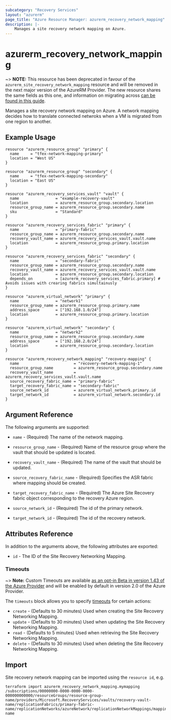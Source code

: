 ```yaml
---
subcategory: "Recovery Services"
layout: "azurerm"
page_title: "Azure Resource Manager: azurerm_recovery_network_mapping"
description: |-
    Manages a site recovery network mapping on Azure.
---
```


# azurerm_recovery_network_mapping

~> **NOTE:** This resource has been deprecated in favour of the `azurerm_site_recovery_network_mapping` resource and will be removed in the next major version of the AzureRM Provider. The new resource shares the same fields as this one, and information on migrating across [can be found in this guide](../guides/migrating-between-renamed-resources.html).

Manages a site recovery network mapping on Azure. A network mapping decides how to translate connected netwroks when a VM is migrated from one region to another.

## Example Usage

```hcl
resource "azurerm_resource_group" "primary" {
  name     = "tfex-network-mapping-primary"
  location = "West US"
}

resource "azurerm_resource_group" "secondary" {
  name     = "tfex-network-mapping-secondary"
  location = "East US"
}

resource "azurerm_recovery_services_vault" "vault" {
  name                = "example-recovery-vault"
  location            = azurerm_resource_group.secondary.location
  resource_group_name = azurerm_resource_group.secondary.name
  sku                 = "Standard"
}

resource "azurerm_recovery_services_fabric" "primary" {
  name                = "primary-fabric"
  resource_group_name = azurerm_resource_group.secondary.name
  recovery_vault_name = azurerm_recovery_services_vault.vault.name
  location            = azurerm_resource_group.primary.location
}

resource "azurerm_recovery_services_fabric" "secondary" {
  name                = "secondary-fabric"
  resource_group_name = azurerm_resource_group.secondary.name
  recovery_vault_name = azurerm_recovery_services_vault.vault.name
  location            = azurerm_resource_group.secondary.location
  depends_on          = [azurerm_recovery_services_fabric.primary] # Avoids issues with crearing fabrics simultainusly
}

resource "azurerm_virtual_network" "primary" {
  name                = "network1"
  resource_group_name = azurerm_resource_group.primary.name
  address_space       = ["192.168.1.0/24"]
  location            = azurerm_resource_group.primary.location
}

resource "azurerm_virtual_network" "secondary" {
  name                = "network2"
  resource_group_name = azurerm_resource_group.secondary.name
  address_space       = ["192.168.2.0/24"]
  location            = azurerm_resource_group.secondary.location
}

resource "azurerm_recovery_network_mapping" "recovery-mapping" {
  name                        = "recovery-network-mapping-1"
  resource_group_name         = azurerm_resource_group.secondary.name
  recovery_vault_name         = azurerm_recovery_services_vault.vault.name
  source_recovery_fabric_name = "primary-fabric"
  target_recovery_fabric_name = "secondary-fabric"
  source_network_id           = azurerm_virtual_network.primary.id
  target_network_id           = azurerm_virtual_network.secondary.id
}
```

## Argument Reference

The following arguments are supported:

* `name` - (Required) The name of the network mapping.

* `resource_group_name` - (Required) Name of the resource group where the vault that should be updated is located.

* `recovery_vault_name` - (Required) The name of the vault that should be updated.

* `source_recovery_fabric_name` - (Required) Specifies the ASR fabric where mapping should be created.

* `target_recovery_fabric_name` - (Required) The Azure Site Recovery fabric object corresponding to the recovery Azure region.

* `source_network_id` - (Required) The id of the primary network.

* `target_network_id` - (Required) The id of the recovery network.

## Attributes Reference

In addition to the arguments above, the following attributes are exported:

* `id` - The ID of the Site Recovery Networking Mapping.

### Timeouts

~> **Note:** Custom Timeouts are available [as an opt-in Beta in version 1.43 of the Azure Provider](/docs/providers/azurerm/guides/2.0-beta.html) and will be enabled by default in version 2.0 of the Azure Provider.

The `timeouts` block allows you to specify [timeouts](https://www.terraform.io/docs/configuration/resources.html#timeouts) for certain actions:

* `create` - (Defaults to 30 minutes) Used when creating the Site Recovery Networking Mapping.
* `update` - (Defaults to 30 minutes) Used when updating the Site Recovery Networking Mapping.
* `read` - (Defaults to 5 minutes) Used when retrieving the Site Recovery Networking Mapping.
* `delete` - (Defaults to 30 minutes) Used when deleting the Site Recovery Networking Mapping.

## Import

Site recovery network mapping can be imported using the `resource id`, e.g.

```shell
terraform import azurerm_recovery_network_mapping.mymapping /subscriptions/00000000-0000-0000-0000-000000000000/resourceGroups/resource-group-name/providers/Microsoft.RecoveryServices/vaults/recovery-vault-name/replicationFabrics/primary-fabric-name/replicationNetworks/azureNetwork/replicationNetworkMappings/mapping-name
```
